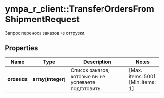 # ympa_r_client::TransferOrdersFromShipmentRequest

Запрос переноса заказов из отгрузки.

## Properties
Name | Type | Description | Notes
------------ | ------------- | ------------- | -------------
**orderIds** | **array[integer]** | Список заказов, которые вы не успеваете подготовить. | [Max. items: 500] [Min. items: 1] 


